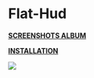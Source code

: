 # Flat-Hud

**[SCREENSHOTS ALBUM](https://imgur.com/a/k8Dff)** 

**[INSTALLATION](https://imgur.com/a/w3Ah6)**

![](https://i.imgur.com/jV3Twt1.jpg)

